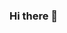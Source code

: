 ### Hi there 👋

<!--
**well-tams/well-tams** is a ✨ _special_ ✨ repository because its `README.md` (this file) appears on your GitHub profile.

Here are some ideas to get you started:

- 🌱 I’m currently learning Robotic and Mechatronic systems, as well as few notable programming languages.
- 👯 I’m looking to collaborate on the projects related to robotics and mechatronics
- 😄 Pronouns: He/Him
- ⚡ Fun fact: I'm an Asian lol
-->
